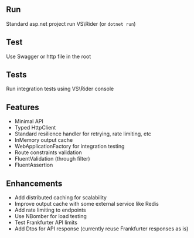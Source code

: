 ## Run
Standard asp.net project run VS\Rider (or `dotnet run`)

## Test
Use Swagger or http file in the root

## Tests
Run integration tests using VS\Rider console

## Features
- Minimal API
- Typed HttpClient
- Standard resilience handler for retrying, rate limiting, etc
- InMemory output cache
- WebApplicationFactory for integration testing
- Route constraints validation  
- FluentValidation (through filter)
- FluentAssertion

## Enhancements
- Add distributed caching for scalability
- Improve output cache with some external service like Redis
- Add rate limiting to endpoints
- Use NBomber for load testing
- Test Frankfurter API limits
- Add Dtos for API response (currently reuse Frankfurter responses as is)
